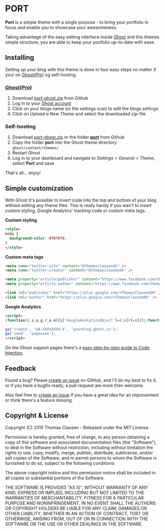 # PORT

**Port** is a simple theme with a single purpose - to bring your portfolio in focus and enable you to showcase your awesomeness.

Taking advantage of the easy editing interface inside [Ghost](https://ghost.org) and this themes simple structure, you are able to keep your portfolio up-to-date with ease.

## Installing

Setting up your blog with this theme is done in four easy steps no matter if your on [Ghost(Pro)](https://ghost.org/pricing/) og self-hosting.

### [Ghost(Pro)](https://ghost.org/pricing/)
1. Download [port-ghost.zip](https://github.com/thomasclausen/port-ghost/blob/master/port-ghost.zip?raw=true) from Github
2. Log in to your [Ghost account](https://ghost.org/login/)
3. Click on your blogs name (or the settings icon) to edit the blogs settings
4. Click on *Upload a New Theme* and select the downloaded zip-file

### Self-hosting
1. Download [port-ghost.zip](https://github.com/thomasclausen/port-ghost/blob/master/port-ghost.zip?raw=true) or the folder [**port**](https://github.com/thomasclausen/port-ghost/tree/master/port) from Github
2. Copy the folder **port** into the Ghost theme directory `ghost/content/themes/`
3. Restart Ghost
4. Log in to your dashboard and navigate to *Settings > General > Theme*, select **Port** and save

That's all... enjoy!

## Simple customization

With Ghost it's possible to insert code into the top and bottom of your blog without editing any theme files.
This is really handy if you wan't to insert custom styling, Google Analytics' tracking code or custom meta tags.

**Custom styling**
```html
<style>
body {
  background-color: #f0f0f0;
}
</style>
```

**Custom meta tags**
```html
<meta name="twitter:site" content="@thomasclausendk" />
<meta name="twitter:creator" content="@thomasclausendk" />

<meta property="article:publisher" content="https://www.facebook.com/thomasclausen.dk" />
<meta property="article:author" content="https://www.facebook.com/thomasclausen.dk" />

<link rel="publisher" href="https://plus.google.com/+ThomasClausenDK" />
<link rel="author" href="https://plus.google.com/+ThomasClausenDK" />
```

**Google Analytics**
```html
<script>
(function(i,s,o,g,r,a,m){i['GoogleAnalyticsObject']=r;i[r]=i[r]||function(){(i[r].q=i[r].q||[]).push(arguments)},i[r].l=1*new Date();a=s.createElement(o),m=s.getElementsByTagName(o)[0];a.async=1;a.src=g;m.parentNode.insertBefore(a,m)})(window,document,'script','//www.google-analytics.com/analytics.js','ga');

ga('create', 'UA-XXXXXXXX-X', 'yourblog.ghost.io');
ga('send', 'pageview');
</script>
```

On the Ghost support pages there's a [easy step-by-step guide to Code Injection](http://support.ghost.org/use-code-injection/).

## Feedback

Found a bug? Please [create an issue](https://github.com/thomasclausen/port-ghost/issues) on GitHub, and I'll do my best to fix it, or if you have a bugfix ready, a pull-request are more then welcome.

Also feel free to [create an issue](https://github.com/thomasclausen/port-ghost/issues) if you have a great idea for an improvement or think there's a feature missing.

## Copyright & License

Copyright (C) 2015 Thomas Clausen - Released under the MIT License.

Permission is hereby granted, free of charge, to any person obtaining a copy of this software and associated documentation files (the "Software"), to deal in the Software without restriction, including without limitation the rights to use, copy, modify, merge, publish, distribute, sublicense, and/or sell copies of the Software, and to permit persons to whom the Software is furnished to do so, subject to the following conditions:

The above copyright notice and this permission notice shall be included in all copies or substantial portions of the Software.

THE SOFTWARE IS PROVIDED "AS IS", WITHOUT WARRANTY OF ANY KIND, EXPRESS OR IMPLIED, INCLUDING BUT NOT LIMITED TO THE WARRANTIES OF MERCHANTABILITY, FITNESS FOR A PARTICULAR PURPOSE AND NONINFRINGEMENT. IN NO EVENT SHALL THE AUTHORS OR COPYRIGHT HOLDERS BE LIABLE FOR ANY CLAIM, DAMAGES OR OTHER LIABILITY, WHETHER IN AN ACTION OF CONTRACT, TORT OR OTHERWISE, ARISING FROM, OUT OF OR IN CONNECTION WITH THE SOFTWARE OR THE USE OR OTHER DEALINGS IN THE SOFTWARE.
